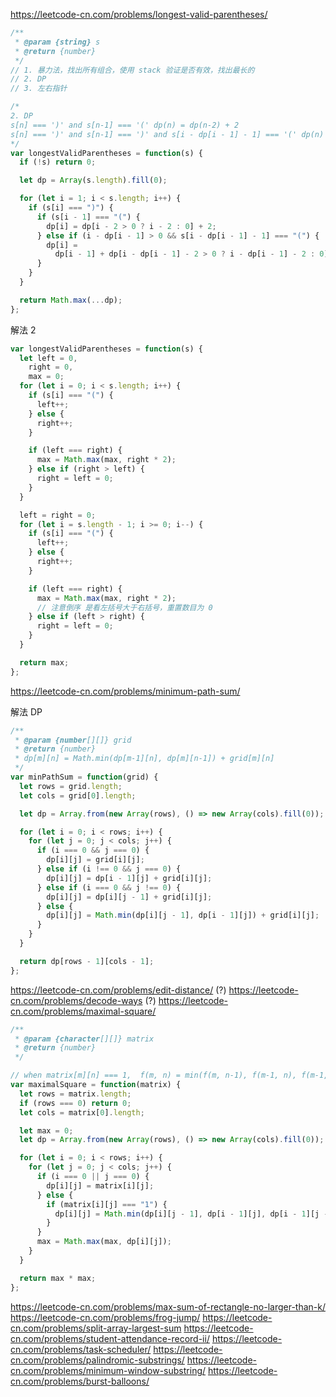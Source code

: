 https://leetcode-cn.com/problems/longest-valid-parentheses/

```js
/**
 * @param {string} s
 * @return {number}
 */
// 1. 暴力法，找出所有组合，使用 stack 验证是否有效，找出最长的
// 2. DP
// 3. 左右指针

/*
2. DP 
s[n] === ')' and s[n-1] === '(' dp(n) = dp(n-2) + 2
s[n] === ')' and s[n-1] === ')' and s[i - dp[i - 1] - 1] === '(' dp(n) = dp(n-1) + dp(n-dp(n-1)-2) + 2 
*/
var longestValidParentheses = function(s) {
  if (!s) return 0;

  let dp = Array(s.length).fill(0);

  for (let i = 1; i < s.length; i++) {
    if (s[i] === ")") {
      if (s[i - 1] === "(") {
        dp[i] = dp[i - 2 > 0 ? i - 2 : 0] + 2;
      } else if (i - dp[i - 1] > 0 && s[i - dp[i - 1] - 1] === "(") {
        dp[i] =
          dp[i - 1] + dp[i - dp[i - 1] - 2 > 0 ? i - dp[i - 1] - 2 : 0] + 2;
      }
    }
  }

  return Math.max(...dp);
};
```

解法 2

```js
var longestValidParentheses = function(s) {
  let left = 0,
    right = 0,
    max = 0;
  for (let i = 0; i < s.length; i++) {
    if (s[i] === "(") {
      left++;
    } else {
      right++;
    }

    if (left === right) {
      max = Math.max(max, right * 2);
    } else if (right > left) {
      right = left = 0;
    }
  }

  left = right = 0;
  for (let i = s.length - 1; i >= 0; i--) {
    if (s[i] === "(") {
      left++;
    } else {
      right++;
    }

    if (left === right) {
      max = Math.max(max, right * 2);
      // 注意倒序 是看左括号大于右括号，重置数目为 0
    } else if (left > right) {
      right = left = 0;
    }
  }

  return max;
};
```

https://leetcode-cn.com/problems/minimum-path-sum/

解法 DP

```js
/**
 * @param {number[][]} grid
 * @return {number}
 * dp[m][n] = Math.min(dp[m-1][n], dp[m][n-1]) + grid[m][n]
 */
var minPathSum = function(grid) {
  let rows = grid.length;
  let cols = grid[0].length;

  let dp = Array.from(new Array(rows), () => new Array(cols).fill(0));

  for (let i = 0; i < rows; i++) {
    for (let j = 0; j < cols; j++) {
      if (i === 0 && j === 0) {
        dp[i][j] = grid[i][j];
      } else if (i !== 0 && j === 0) {
        dp[i][j] = dp[i - 1][j] + grid[i][j];
      } else if (i === 0 && j !== 0) {
        dp[i][j] = dp[i][j - 1] + grid[i][j];
      } else {
        dp[i][j] = Math.min(dp[i][j - 1], dp[i - 1][j]) + grid[i][j];
      }
    }
  }

  return dp[rows - 1][cols - 1];
};
```

https://leetcode-cn.com/problems/edit-distance/ (?)
https://leetcode-cn.com/problems/decode-ways (?)
https://leetcode-cn.com/problems/maximal-square/

```js
/**
 * @param {character[][]} matrix
 * @return {number}
 */

// when matrix[m][n] === 1,  f(m, n) = min(f(m, n-1), f(m-1, n), f(m-1, n-1)) + 1
var maximalSquare = function(matrix) {
  let rows = matrix.length;
  if (rows === 0) return 0;
  let cols = matrix[0].length;

  let max = 0;
  let dp = Array.from(new Array(rows), () => new Array(cols).fill(0));

  for (let i = 0; i < rows; i++) {
    for (let j = 0; j < cols; j++) {
      if (i === 0 || j === 0) {
        dp[i][j] = matrix[i][j];
      } else {
        if (matrix[i][j] === "1") {
          dp[i][j] = Math.min(dp[i][j - 1], dp[i - 1][j], dp[i - 1][j - 1]) + 1;
        }
      }
      max = Math.max(max, dp[i][j]);
    }
  }

  return max * max;
};
```

https://leetcode-cn.com/problems/max-sum-of-rectangle-no-larger-than-k/
https://leetcode-cn.com/problems/frog-jump/
https://leetcode-cn.com/problems/split-array-largest-sum
https://leetcode-cn.com/problems/student-attendance-record-ii/
https://leetcode-cn.com/problems/task-scheduler/
https://leetcode-cn.com/problems/palindromic-substrings/
https://leetcode-cn.com/problems/minimum-window-substring/
https://leetcode-cn.com/problems/burst-balloons/
